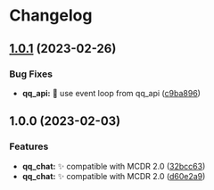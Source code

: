 # Changelog

## [1.0.1](https://github.com/AnzhiZhang/MCDReforgedPlugins/compare/qq_chat-v1.0.0...qq_chat-v1.0.1) (2023-02-26)


### Bug Fixes

* **qq_api:** 🐛 use event loop from qq_api ([c9ba896](https://github.com/AnzhiZhang/MCDReforgedPlugins/commit/c9ba8966bb2bc9105b3c0fe8b7802b5378e50509))

## 1.0.0 (2023-02-03)


### Features

* **qq_chat:** ✨ compatible with MCDR 2.0 ([32bcc63](https://github.com/AnzhiZhang/MCDReforgedPlugins/commit/32bcc63a6581742688d80b496d23de065f1d4586))
* **qq_chat:** ✨ compatible with MCDR 2.0 ([d60e2a9](https://github.com/AnzhiZhang/MCDReforgedPlugins/commit/d60e2a9faa0d8b4a0d685d99c8164bf6d4535ff9))
